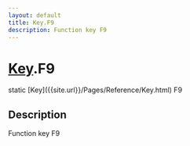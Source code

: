 ```yaml
---
layout: default
title: Key.F9
description: Function key F9
---
```

# [Key]({{site.url}}/Pages/Reference/Key.html).F9

<div class='signature' markdown='1'>
static [Key]({{site.url}}/Pages/Reference/Key.html) F9
</div>

## Description
Function key F9

